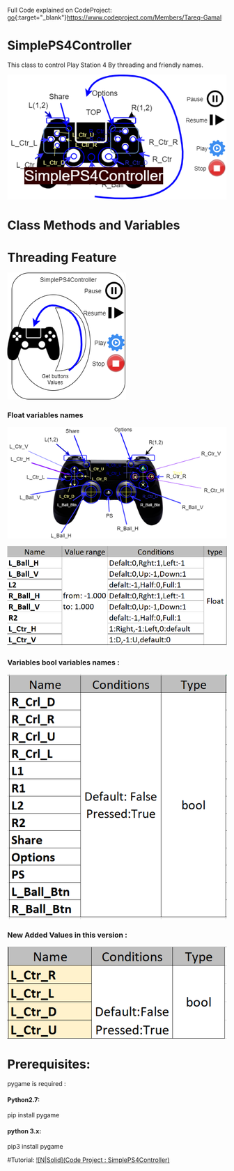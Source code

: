 
Full Code explained on CodeProject:
[go](http://stackoverflow.com){:target="_blank"}https://www.codeproject.com/Members/Tareq-Gamal
# SimplePS4Controller
This class to control Play Station 4  By threading and friendly names.

[![N|Solid](https://github.com/ArabicRobotics/SimplePS4Controller/blob/master/SimplePS4Controller.png)](https://github.com/ArabicRobotics/SimplePS4Controller/blob/master/SimplePS4Controller.png)
# Class Methods and Variables
# Threading Feature
[![N|Solid](https://github.com/ArabicRobotics/SimplePS4Controller/blob/master/threadingActions.png)](https://github.com/ArabicRobotics/SimplePS4Controller/blob/master/threadingActions.png)


### Float variables names

[![N|Solid](https://github.com/ArabicRobotics/SimplePS4Controller/blob/master/article.png)](https://github.com/ArabicRobotics/SimplePS4Controller/blob/master/article.png)



[![N|Solid](https://github.com/ArabicRobotics/SimplePS4Controller/blob/master/mapNames2.png)](https://github.com/ArabicRobotics/SimplePS4Controller/blob/master/mapNames2.png)


### Variables bool variables names :

[![N|Solid](https://github.com/ArabicRobotics/SimplePS4Controller/blob/master/mapNames1.png)](https://github.com/ArabicRobotics/SimplePS4Controller/blob/master/mapNames1.png)



### New Added Values in this version :


[![N|Solid](https://github.com/ArabicRobotics/SimplePS4Controller/blob/master/mapNewNames.png)](https://github.com/ArabicRobotics/SimplePS4Controller/blob/master/mapNewNames.png)


# Prerequisites:
pygame is required :
#### Python2.7:
pip install pygame

#### python 3.x:
pip3 install pygame 





#Tutorial: 
[![N|Solid](Code Project : SimplePS4Controller)](https://nodesource.com/products/nsolid)
